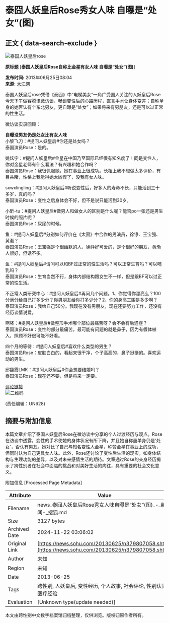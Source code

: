 # 泰囧人妖皇后Rose秀女人味 自曝是“处女”(图)

## 正文 { data-search-exclude }


![泰国人妖皇后rose](https://photocdn.sohu.com/20130625/Img379807059.jpg)

**原标题** [**泰国人妖皇后Rose自称比金星有女人味 自曝是“处女”(图)**]

**发布时间:** 2013年06月25日08:04  
**来源:** [大江网](https://ent.jxnews.com.cn/system/2013/06/25/012483938.shtml)

泰国人妖皇后rose凭借《泰囧》中“电梯美女”一角广受国人关注的人妖皇后Rose今天下午做客腾讯微访谈，畅谈变性后的心路历程，直言手术让身体变差；自称单身的她否认有个东北男友，更自曝是“处女”；如果将来有男朋友，还是可以过正常的性生活。

微访谈实录回顾：

**自曝没男友仍是处女比有女人味**  
小黎飞刀：#提问人妖皇后#你还是处女吗？  
泰国演员Rose：是的。  

姚炫宇：#提问人妖皇后#金星在中国乃至国际已经很有知名度了！同是变性人，你对金星老师有什么看法？有兴趣和她合作吗？  
泰国演员Rose：我很佩服她，她在事业上很成功。长相上我不想做太多评价，有目共睹，性格上我觉得她太凶悍了，没我有女人味。  

sxwxlingling：#提问人妖皇后#听说变性后，好多人的寿命不长，只能活到三十多岁，真的吗？  
泰国演员Rose：变性之后身体会不好，但不是说只能活到30岁。  

小昕-tu：#提问人妖皇后#做男人和做女人的区别是什么呢？能否po一张还是男生时候的照片呢？  
泰国演员Rose：尿尿的时候。  

鱼：#提问人妖皇后#分别如何评价在《太囧》中合作的男演员，徐铮、王宝强、黄渤？  
泰国演员Rose：王宝强是个很幽默的人，徐峥好可爱的，是个很好的朋友，黄渤人很好，但话不多。  

鱼：#提问人妖皇后#请问可以和BF过正常的性生活吗？可以正常生育吗？可以哺乳吗？  
泰国演员Rose：生育当然不行，身体内部结构跟女生不一样，但是跟BF可以过正常的性生活。  

不正常人类研究中心：#提问人妖皇后#再问几个问题。1、你觉得你漂亮么？100分满分给自己打多少分？你男朋友给你打多少分？2、你的身高三围是多少啊？  
泰国演员Rose：我给自己50分。我现在没有男朋友，现在还要努力工作，还没有经历谈情说爱。  

啊呸：#提问人妖皇后#做整形手术哪个部位最痛苦呀？会不会有后遗症？  
泰国演员Rose：变性的部分最痛苦，最可能有问题的就是鼻子，因为有假体植入，照顾不好很可能不好看。  

四个月的等待：#提问人妖皇后#喜欢什么类型的男生？  
泰国演员Rose：皮肤白白的，看起来很干净，个子高高的，鼻子挺挺的。喜欢运动的男生。  

邱馥霞LMK：#提问人妖皇后#你会想要结婚吗？  
泰国演员Rose：现在还不要，但是将来一定要。

[评论链接](https://pinglun.sohu.com/s379807058.html)  
![二维码](https://s1.rr.itc.cn/qrcode/m/n/379807058.png)

(责任编辑：UN628)

## 摘要与附加信息

<!-- tcd_abstract -->
本篇文章介绍了泰国人妖皇后Rose在微访谈中分享的个人过渡经历与观点。Rose在访谈中透露，变性的手术使她的身体状况有所下降，并且她自称虽单身仍是'处女'，否认有男友。她对比了自己与知名变性人金星，称赞金星在事业上的成功，但同时认为自己更具女人味。此外，Rose还讨论了变性后生活的现实，如身体结构与生理功能的差异，以及对未来感情生活的期待。文章通过Rose的亲身经历揭示了跨性别者在社会中面临的挑战和对美好生活的向往，具有重要的社会文化意义。
<!-- tcd_abstract_end -->

附加信息 [Processed Page Metadata]

| Attribute       | Value                                  |
|-----------------|----------------------------------------|
| Filename        | news_泰囧人妖皇后Rose秀女人味自曝是“处女”(图)_-_新闻-_搜狐.md                             |
| Size            | 3127 bytes                           |
| Archived Date   | 2024-11-22 03:06:02                             |
| Original Link   | [https://news.sohu.com/20130625/n379807058.shtml](https://news.sohu.com/20130625/n379807058.shtml)                       |
| Author          | 未知                               |
| Region          | 未知                               |
| Date            | 2013-06-25                                 |
| Tags            | 跨性别, 人妖皇后, 变性经历, 个人故事, 社会评论, 性别认同, 医疗经验                                 |
| Evaluation            | [Unknown type(update needed)]                                 |
<!-- tcd_table_end -->

本文由跨性别中文数字档案馆归档整理，仅供浏览。版权归原作者所有。
